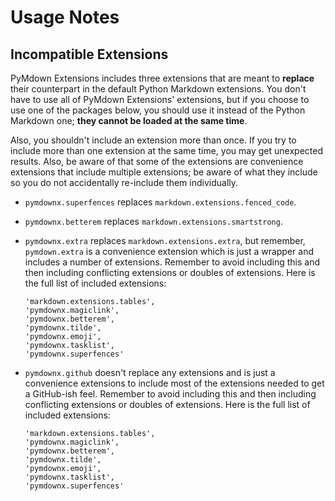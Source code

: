 # Usage Notes

## Incompatible Extensions

PyMdown Extensions includes three extensions that are meant to **replace** their counterpart in the default Python Markdown extensions. You don't have to use all of PyMdown Extensions' extensions, but if you choose to use one of the packages below, you should use it instead of the Python Markdown one; **they cannot be loaded at the same time**.

Also, you shouldn't include an extension more than once. If you try to include more than one extension at the same time, you may get unexpected results.  Also, be aware of that some of the extensions are convenience extensions that include multiple extensions; be aware of what they include so you do not accidentally re-include them individually.

- `pymdownx.superfences` replaces `markdown.extensions.fenced_code`.

- `pymdownx.betterem` replaces `markdown.extensions.smartstrong`.

- `pymdownx.extra` replaces `markdown.extensions.extra`, but remember, `pymdown.extra` is a convenience extension which is just a wrapper and includes a number of extensions. Remember to avoid including this and then including conflicting extensions or doubles of extensions.  Here is the full list of included extensions:

    ```
    'markdown.extensions.tables',
    'pymdownx.magiclink',
    'pymdownx.betterem',
    'pymdownx.tilde',
    'pymdownx.emoji',
    'pymdownx.tasklist',
    'pymdownx.superfences'
    ```

- `pymdownx.github` doesn't replace any extensions and is just a convenience extensions to include most of the extensions needed to get a GitHub-ish feel.  Remember to avoid including this and then including conflicting extensions or doubles of extensions.  Here is the full list of included extensions:

    ```
    'markdown.extensions.tables',
    'pymdownx.magiclink',
    'pymdownx.betterem',
    'pymdownx.tilde',
    'pymdownx.emoji',
    'pymdownx.tasklist',
    'pymdownx.superfences'
    ```

